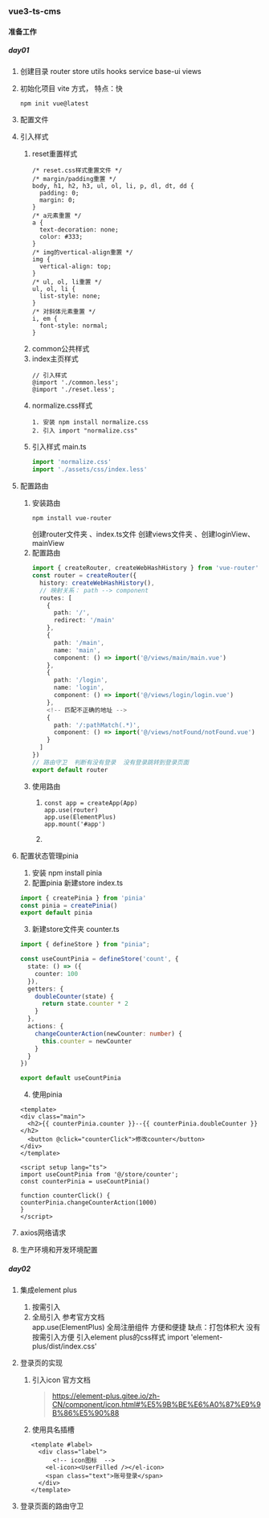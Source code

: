 ### vue3-ts-cms
#### 准备工作
##### day01
1. 创建目录 router  store  utils hooks service base-ui views 
2. 初始化项目  vite 方式， 特点：快
   ```
   npm init vue@latest
   ```
3. 配置文件
4. 引入样式
   1. reset重置样式
      ```less
      /* reset.css样式重置文件 */
      /* margin/padding重置 */
      body, h1, h2, h3, ul, ol, li, p, dl, dt, dd {
        padding: 0;
        margin: 0;
      }
      /* a元素重置 */
      a {
        text-decoration: none;
        color: #333;
      } 
      /* img的vertical-align重置 */
      img {
        vertical-align: top;
      }
      /* ul, ol, li重置 */
      ul, ol, li {
        list-style: none;
      } 
      /* 对斜体元素重置 */
      i, em {
        font-style: normal;
      }
      ```
   2. common公共样式
   3. index主页样式
      ```less
      // 引入样式
      @import './common.less';
      @import './reset.less';
      ```
   4. normalize.css样式
      ```
      1. 安装 npm install normalize.css
      2. 引入 import "normalize.css"
      ```
   5. 引入样式 main.ts
      ```ts
      import 'normalize.css'
      import './assets/css/index.less'
      ```
5. 配置路由
   1. 安装路由
      ```
      npm install vue-router 
      ```
      创建router文件夹 、index.ts文件
      创建views文件夹 、创建loginView、mainView
   2. 配置路由
      ```ts
      import { createRouter, createWebHashHistory } from 'vue-router'      
      const router = createRouter({
        history: createWebHashHistory(),
        // 映射关系： path --> component
        routes: [
          {
            path: '/',
            redirect: '/main'
          },
          {
            path: '/main',
            name: 'main',
            component: () => import('@/views/main/main.vue')
          },
          {
            path: '/login',
            name: 'login',
            component: () => import('@/views/login/login.vue')
          },
          <!-- 匹配不正确的地址 -->
          {
            path: '/:pathMatch(.*)',
            component: () => import('@/views/notFound/notFound.vue')
          }
        ]
      })
      // 路由守卫  判断有没有登录  没有登录跳转到登录页面
      export default router
      ```
   3. 使用路由
      1. ```
         const app = createApp(App)
         app.use(router)
         app.use(ElementPlus)
         app.mount('#app')
         ```
      2. 

6. 配置状态管理pinia
    1. 安装 npm install pinia
    2. 配置pinia   新建store index.ts
      ```ts
      import { createPinia } from 'pinia'
      const pinia = createPinia()
      export default pinia
      ```
    3. 新建store文件夹  counter.ts
      ```ts
      import { defineStore } from "pinia";

      const useCountPinia = defineStore('count', {
        state: () => ({
          counter: 100
        }),
        getters: {
          doubleCounter(state) {
            return state.counter * 2
          }
        },
        actions: {
          changeCounterAction(newCounter: number) {
            this.counter = newCounter
          }
        }
      })

      export default useCountPinia
      ```
    4. 使用pinia
      ```  vue
    <template>
    <div class="main">
        <h2>{{ counterPinia.counter }}--{{ counterPinia.doubleCounter }}</h2>
        <button @click="counterClick">修改counter</button>
    </div>
    </template>

    <script setup lang="ts">
    import useCountPinia from '@/store/counter';
    const counterPinia = useCountPinia()

    function counterClick() {
      counterPinia.changeCounterAction(1000)
    }
    </script>
      ```
      
7. axios网络请求


8. 生产环境和开发环境配置

##### day02
1. 集成element plus
   1. 按需引入
   2. 全局引入  参考官方文档  
    app.use(ElementPlus)  全局注册组件  方便和便捷  缺点：打包体积大  没有按需引入方便
    引入element plus的css样式
    import 'element-plus/dist/index.css'

2. 登录页的实现 
   1. 引入icon  官方文档  
      > https://element-plus.gitee.io/zh-CN/component/icon.html#%E5%9B%BE%E6%A0%87%E9%9B%86%E5%90%88
   2. 使用具名插槽  
   ```vue
      <template #label>
        <div class="label">
            <!-- icon图标  -->
          <el-icon><UserFilled /></el-icon>
          <span class="text">账号登录</span>
        </div>
      </template>
   ```

3. 登录页面的路由守卫


